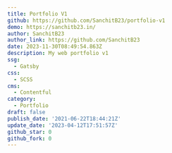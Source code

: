 ```yaml
---
title: Portfolio V1
github: https://github.com/SanchitB23/portfolio-v1
demo: https://sanchitb23.in/
author: SanchitB23
author_link: https://github.com/SanchitB23
date: 2023-11-30T08:49:54.863Z
description: My web portfolio v1
ssg:
  - Gatsby
css:
  - SCSS
cms:
  - Contentful
category:
  - Portfolio
draft: false
publish_date: '2021-06-22T18:44:21Z'
update_date: '2023-04-12T17:51:57Z'
github_star: 0
github_fork: 0
---
```

